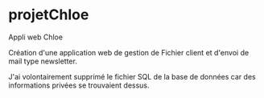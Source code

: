 # projetChloe
Appli web Chloe

Création d'une application web de gestion de Fichier client et d'envoi de mail type newsletter.

J'ai volontairement supprimé le fichier SQL de la base de données car des informations privées se trouvaient dessus.
